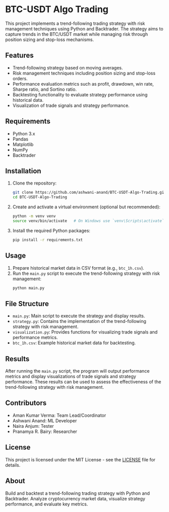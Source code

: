 # BTC-USDT Algo Trading

This project implements a trend-following trading strategy with risk management techniques using Python and Backtrader. The strategy aims to capture trends in the BTC/USDT market while managing risk through position sizing and stop-loss mechanisms.

## Features

- Trend-following strategy based on moving averages.
- Risk management techniques including position sizing and stop-loss orders.
- Performance evaluation metrics such as profit, drawdown, win rate, Sharpe ratio, and Sortino ratio.
- Backtesting functionality to evaluate strategy performance using historical data.
- Visualization of trade signals and strategy performance.

## Requirements

- Python 3.x
- Pandas
- Matplotlib
- NumPy
- Backtrader

## Installation

1. Clone the repository:
    ```bash
    git clone https://github.com/ashwani-anand/BTC-USDT-Algo-Trading.git
    cd BTC-USDT-Algo-Trading
    ```

2. Create and activate a virtual environment (optional but recommended):
    ```bash
    python -m venv venv
    source venv/bin/activate   # On Windows use `venv\Scripts\activate`
    ```

3. Install the required Python packages:
    ```bash
    pip install -r requirements.txt
    ```

## Usage

1. Prepare historical market data in CSV format (e.g., `btc_1h.csv`).
2. Run the `main.py` script to execute the trend-following strategy with risk management:
    ```bash
    python main.py
    ```

## File Structure

- `main.py`: Main script to execute the strategy and display results.
- `strategy.py`: Contains the implementation of the trend-following strategy with risk management.
- `visualization.py`: Provides functions for visualizing trade signals and performance metrics.
- `btc_1h.csv`: Example historical market data for backtesting.

## Results

After running the `main.py` script, the program will output performance metrics and display visualizations of trade signals and strategy performance. These results can be used to assess the effectiveness of the trend-following strategy with risk management.

## Contributors

- Aman Kumar Verma: Team Lead/Coordinator
- Ashwani Anand: ML Developer
- Naira Anjum: Tester
- Pranamya R. Bairy: Researcher

## License

This project is licensed under the MIT License - see the [LICENSE](LICENSE) file for details.

## About

Build and backtest a trend-following trading strategy with Python and Backtrader. Analyze cryptocurrency market data, visualize strategy performance, and evaluate key metrics.
